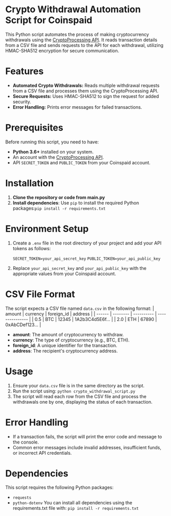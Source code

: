 # Crypto Withdrawal Automation Script for Coinspaid

This Python script automates the process of making cryptocurrency withdrawals using the [CryptoProcessing API](https://docs.coinspaid.com/docs/api-documentation). It reads transaction details from a CSV file and sends requests to the API for each withdrawal, utilizing HMAC-SHA512 encryption for secure communication.

# Features

- **Automated Crypto Withdrawals:** Reads multiple withdrawal requests from a CSV file and processes them using the CryptoProcessing API.
- **Secure Requests:** Uses HMAC-SHA512 to sign the request for added security.
- **Error Handling:** Prints error messages for failed transactions.

# Prerequisites
Before running this script, you need to have:
- **Python 3.6+** installed on your system.
- An account with the [CryptoProcessing API](https://app.cryptoprocessing.com/).
- API `SECRET_TOKEN` and `PUBLIC_TOKEN` from your Coinspaid account.

# Installation
1. **Clone the repository or code from main.py**
2. **Install dependencies**: Use `pip` to install the required Python packages:`pip install -r requirements.txt`

# Environment Setup

1. Create a `.env` file in the root directory of your project and add your API tokens as follows:
   
	`SECRET_TOKEN=your_api_secret_key`
	`PUBLIC_TOKEN=your_api_public_key`

2. Replace `your_api_secret_key` and `your_api_public_key` with the appropriate values from your Coinspaid account.

# CSV File Format
The script expects a CSV file named `data.csv` in the following format:
| amount | currency | foreign_id | address         |
| ------ | -------- | ---------- | --------------- |
| 0.5    | BTC      | 12345      | 1A2b3C4d5E6f... |
| 2.0    | ETH      | 67890      | 0xAbCDef123...  |

- **amount**: The amount of cryptocurrency to withdraw.
- **currency**: The type of cryptocurrency (e.g., BTC, ETH).
- **foreign_id**: A unique identifier for the transaction.
- **address**: The recipient's cryptocurrency address.

# Usage
1. Ensure your `data.csv` file is in the same directory as the script.
2. Run the script using: `python crypto_withdrawal_script.py`
3. The script will read each row from the CSV file and process the withdrawals one by one, displaying the status of each transaction.

# Error Handling
- If a transaction fails, the script will print the error code and message to the console.
- Common error messages include invalid addresses, insufficient funds, or incorrect API credentials.

# Dependencies
This script requires the following Python packages:
- `requests`
- `python-dotenv`
You can install all dependencies using the requirements.txt file with:
`pip install -r requirements.txt`
